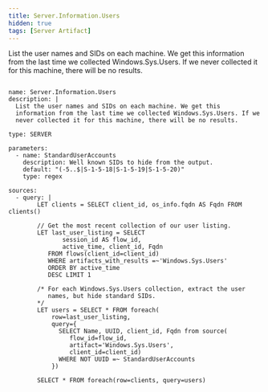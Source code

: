 ```yaml
---
title: Server.Information.Users
hidden: true
tags: [Server Artifact]
---
```


List the user names and SIDs on each machine. We get this
information from the last time we collected Windows.Sys.Users. If we
never collected it for this machine, there will be no results.


<pre><code class="language-yaml">
name: Server.Information.Users
description: |
  List the user names and SIDs on each machine. We get this
  information from the last time we collected Windows.Sys.Users. If we
  never collected it for this machine, there will be no results.

type: SERVER

parameters:
  - name: StandardUserAccounts
    description: Well known SIDs to hide from the output.
    default: &quot;(-5..$|S-1-5-18|S-1-5-19|S-1-5-20)&quot;
    type: regex

sources:
  - query: |
        LET clients = SELECT client_id, os_info.fqdn AS Fqdn FROM clients()

        // Get the most recent collection of our user listing.
        LET last_user_listing = SELECT
               session_id AS flow_id,
               active_time, client_id, Fqdn
           FROM flows(client_id=client_id)
           WHERE artifacts_with_results =~&#x27;Windows.Sys.Users&#x27;
           ORDER BY active_time
           DESC LIMIT 1

        /* For each Windows.Sys.Users collection, extract the user
           names, but hide standard SIDs.
        */
        LET users = SELECT * FROM foreach(
            row=last_user_listing,
            query={
              SELECT Name, UUID, client_id, Fqdn from source(
                 flow_id=flow_id,
                 artifact=&#x27;Windows.Sys.Users&#x27;,
                 client_id=client_id)
              WHERE NOT UUID =~ StandardUserAccounts
            })

        SELECT * FROM foreach(row=clients, query=users)

</code></pre>

